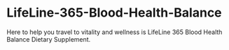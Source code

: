 # LifeLine-365-Blood-Health-Balance
Here to help you travel to vitality and wellness is LifeLine 365 Blood Health Balance Dietary Supplement.
